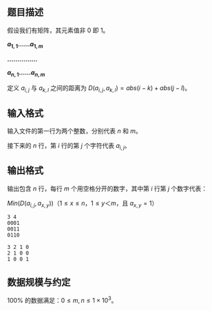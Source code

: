 ## 题目描述

假设我们有矩阵，其元素值非 $0$ 即 $1$。

**$a_{1,1} \dots\dots a_{1,m}$**

**$\dots\dots\dots\dots\dots$**

**$a_{n,1} \dots\dots a_{n,m}$**

定义 $a_{i,j}$ 与 $a_{k,l}$ 之间的距离为 $D(a_{i,j},a_{k,l})=abs(i-k)+abs(j-l)$。

## 输入格式

输入文件的第一行为两个整数，分别代表 $n$ 和 $m$。

接下来的 $n$ 行，第 $i$ 行的第 $j$ 个字符代表 $a_{i,j}$。

## 输出格式

输出包含 $n$ 行，每行 $m$ 个用空格分开的数字，其中第 $i$ 行第 $j$ 个数字代表：

$Min(D(a_{i,j},a_{x,y}))$（$1 \le x \le n$，$1 \le y ＜ m$，且 $a_{x,y}=1$）

```input1
3 4
0001
0011
0110
```

```output1
3 2 1 0
2 1 0 0
1 0 0 1
```

## 数据规模与约定

$100\%$ 的数据满足：$0 \le m,n \le 1 \times 10^3$。